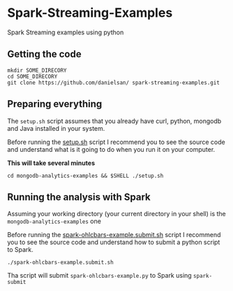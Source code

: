 # Spark-Streaming-Examples
Spark Streaming examples using python

## Getting the code

    mkdir SOME_DIRECORY
    cd SOME_DIRECORY
    git clone https://github.com/danielsan/	spark-streaming-examples.git

## Preparing everything
The `setup.sh` script assumes that you already have curl, python, mongodb and Java installed in your system.

Before running the [setup.sh](setup.sh) script I recommend you to see the source code and understand what is it going to do when you run it on your computer. 

**This will take several minutes**

    cd mongodb-analytics-examples && $SHELL ./setup.sh

## Running the analysis with Spark

Assuming your working directory (your current directory in your shell) is the `mongodb-analytics-examples` one

Before running the [spark-ohlcbars-example.submit.sh](spark-ohlcbars-example.submit.sh) script I recommend you to see the source code and understand how to submit a python script to Spark.

    ./spark-ohlcbars-example.submit.sh

Tha script will submit `spark-ohlcbars-example.py` to Spark using `spark-submit`
